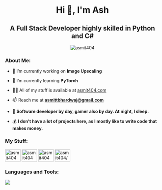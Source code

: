 <h1 align="center">Hi 👋, I'm Ash </h1>
<h2 align="center">A Full Stack Developer highly skilled in Python and C# </h2>
<p align="center"> <img src="https://komarev.com/ghpvc/?username=asmit404&label=Profile%20views&color=0e75b6&style=for-the-badge" alt="asmit404" /> </p>

<h3 align="left"> About Me: </h3>

- 🔭 I’m currently working on **Image Upscaling**

- 🌱 I’m currently learning **PyTorch**

- 👨‍💻 All of my stuff is available at [asmit404.com](https://asmit404.com)

- 📫 Reach me at **asmittbhardwaj@gmail.com**

- 🐤 **Software developer by day, gamer also by day. At night, I sleep.**

- 💰 **I don't have a lot of projects here, as I mostly like to write code that makes money.**

<h3 align="left"> My Stuff: </h3>
<p align="left">
<a href="https://linkedin.com/in/asmit404" target="blank"><img align="center" src="https://raw.githubusercontent.com/rahuldkjain/github-profile-readme-generator/master/src/images/icons/Social/linked-in-alt.svg" alt="asmit404" height="40" width="50" /></a>
<a href="https://www.hackerrank.com/asmit404" target="blank"><img align="center" src="https://raw.githubusercontent.com/rahuldkjain/github-profile-readme-generator/master/src/images/icons/Social/hackerrank.svg" alt="asmit404" height="40" width="50" /></a>
<a href="https://www.leetcode.com/asmit404" target="blank"><img align="center" src="https://raw.githubusercontent.com/rahuldkjain/github-profile-readme-generator/master/src/images/icons/Social/leet-code.svg" alt="asmit404" height="40" width="50" /></a>
<a href="https://auth.geeksforgeeks.org/user/asmit404/profile" target="blank"><img align="center" src="https://raw.githubusercontent.com/rahuldkjain/github-profile-readme-generator/master/src/images/icons/Social/geeks-for-geeks.svg" alt="asmit404/profile" height="40" width="50" /></a>
</p>

<h3 align="left"> Languages and Tools: </h3>
<p align="left">
  <a href="https://skillicons.dev">
    <img src="https://skillicons.dev/icons?i=aws,bash,cs,cpp,docker,dotnet,git,go,js,java,lua,md,mongodb,mysql,nodejs,py,rust,tensorflow,ts,vscode&perline=10" />
  </a>
</p>
